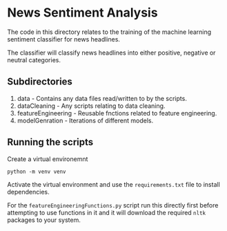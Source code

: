 # News Sentiment Analysis
The code in this directory relates to the training of the machine learning sentiment classifier for news headlines. 

The classifier will classify news headlines into either positive, negative or neutral categories. 

## Subdirectories
1. data - Contains any data files read/written to by the scripts. 
2. dataCleaning - Any scripts relating to data cleaning. 
3. featureEngineering - Reusable fnctions related to feature engineering.
4. modelGenration - Iterations of different models. 

## Running the scripts 
Create a virtual environemnt 
```
python -m venv venv 
```
Activate the virtual environment and use the ```requirements.txt``` file to install dependencies. 

For the ```featureEngineeringFunctions.py``` script run this directly first before attempting to use functions in it and it will download the required ```nltk``` packages to your system. 